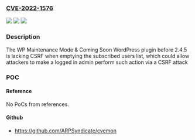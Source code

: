 ### [CVE-2022-1576](https://cve.mitre.org/cgi-bin/cvename.cgi?name=CVE-2022-1576)
![](https://img.shields.io/static/v1?label=Product&message=WP%20Maintenance%20Mode%20%26%20Coming%20Soon&color=blue)
![](https://img.shields.io/static/v1?label=Version&message=n%2Fa&color=blue)
![](https://img.shields.io/static/v1?label=Vulnerability&message=CWE-352%20Cross-Site%20Request%20Forgery%20(CSRF)&color=brighgreen)

### Description

The WP Maintenance Mode & Coming Soon WordPress plugin before 2.4.5 is lacking CSRF when emptying the subscribed users list, which could allow attackers to make a logged in admin perform such action via a CSRF attack

### POC

#### Reference
No PoCs from references.

#### Github
- https://github.com/ARPSyndicate/cvemon

